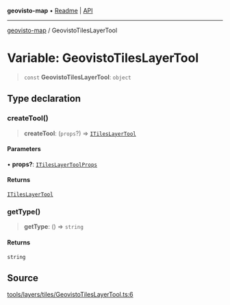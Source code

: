 **geovisto-map** • [Readme](../README.md) \| [API](../globals.md)

***

[geovisto-map](../README.md) / GeovistoTilesLayerTool

# Variable: GeovistoTilesLayerTool

> `const` **GeovistoTilesLayerTool**: `object`

## Type declaration

### createTool()

> **createTool**: (`props`?) => [`ITilesLayerTool`](../interfaces/ITilesLayerTool.md)

#### Parameters

• **props?**: [`ITilesLayerToolProps`](../type-aliases/ITilesLayerToolProps.md)

#### Returns

[`ITilesLayerTool`](../interfaces/ITilesLayerTool.md)

### getType()

> **getType**: () => `string`

#### Returns

`string`

## Source

[tools/layers/tiles/GeovistoTilesLayerTool.ts:6](https://github.com/geovisto/geovisto-map/blob/5ee2cb5d45c19062fc8fc6beefa2848c076518b6/src/tools/layers/tiles/GeovistoTilesLayerTool.ts#L6)

